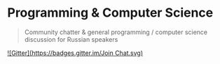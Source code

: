 Programming &amp; Computer Science
==================================

> Community chatter &amp; general programming / computer science discussion for Russian speakers

[![Gitter](https://badges.gitter.im/Join Chat.svg)](https://gitter.im/chat-rooms/programming)

